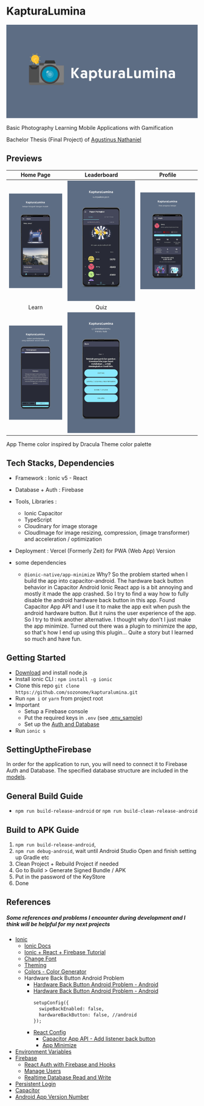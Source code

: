 # KapturaLumina
![KapturaLumina](previews/banner.jpg)

Basic Photography Learning Mobile Applications with Gamification

Bachelor Thesis (Final Project) of [Agustinus Nathaniel](https://agustinusnathaniel.com)

## Previews

Home Page | Leaderboard | Profile
:-------------------------:|:-------------------------:|:-------------------------:
![01](previews/01.jpg) | ![02](previews/02.jpg) | ![03](previews/03.jpg)
Learn | Quiz | 
![04](previews/04.jpg) | ![05](previews/05.jpg) | 

App Theme color inspired by Dracula Theme color palette

## Tech Stacks, Dependencies
* Framework : Ionic v5 - React
* Database + Auth : Firebase
* Tools, Libraries : 
  - Ionic Capacitor
  - TypeScript
  - Cloudinary for image storage
  - CloudImage for image resizing, compression, (image transformer) and acceleration / optimization
* Deployment : Vercel (Formerly Zeit) for PWA (Web App) Version

* some dependencies
  - `@ionic-native/app-minimize`
    Why? So the problem started when I build the app into capacitor-android. The hardware back button behavior in Capacitor Android Ionic React app is a bit annoying and mostly it made the app crashed. So I try to find a way how to fully disable the android hardware back button in this app. Found Capacitor App API and I use it to make the app exit when push the android hardware button. But it ruins the user experience of the app. So I try to think another alternative. I thought why don't I just make the app minimize. Turned out there was a plugin to minimize the app, so that's how I end up using this plugin... Quite a story but I learned so much and have fun.

## Getting Started
* [Download](https://nodejs.org) and install node.js
* Install ionic CLI : 
  `npm install -g ionic`
* Clone this repo
  `git clone https://github.com/sozonome/kapturalumina.git`
* Run `npm i` or `yarn` from project root
* Important
  - Setup a Firebase console
  - Put the required keys in `.env` (see [.env_sample](https://github.com/sozonome/kapturalumina/blob/master/.env_sample))
  - Set up the [Auth and Database](#SettingUptheFirebase)
* Run `ionic s`

## SettingUptheFirebase
In order for the application to run, you will need to connect it to Firebase Auth and Database. The specified database structure are included in the [models](https://github.com/sozonome/kapturalumina/blob/master/src/models/learnModules.tsx).

## General Build Guide
* `npm run build-release-android` or `npm run build-clean-release-android`

## Build to APK Guide
1. `npm run build-release-android`,
2. `npm run debug-android`, wait until Android Studio Open and finish setting up Gradle etc
3. Clean Project + Rebuild Project if needed
4. Go to Build > Generate Signed Bundle / APK 
5. Put in the password of the KeyStore
6. Done

## References
##### Some references and problems I encounter during development and I think will be helpful for my next projects
- [Ionic](https://ionicframerwork.com/)
  - [Ionic Docs](https://ionicframework.com/docs/react) 
  - [Ionic + React + Firebase Tutorial](https://www.youtube.com/playlist?list=PLYxzS__5yYQlhvyLXSKhv4oAvl06MInSE)
  - [Change Font](https://commentedcoding.com/how-to-create-a-settings-page-with-customizable-font-family-in-ionic-5-steps/)
  - [Theming](https://ionicframework.com/docs/theming/themes)
  - [Colors - Color Generator](https://ionicframework.com/docs/theming/colors)
  - Hardware Back Button Android Problem
    - [Hardware Back Button Android Problem - Android](https://ionicframework.com/docs/developing/hardware-back-button)
    - [Hardware Back Button Android Problem - Android](https://forum.ionicframework.com/t/react-handle-hardware-back-button/183566/3)
      <pre><code>setupConfig({
        swipeBackEnabled: false,
        hardwareBackButton: false, //android
      });</code></pre>
    - [React Config](https://ionicframework.com/docs/react/config)
      - [Capacitor App API - Add listener back button](https://capacitor.ionicframework.com/docs/apis/app/)
      - [App Minimize](https://ionicframework.com/docs/native/app-minimize)
- [Environment Variables](https://www.youtube.com/watch?v=17UVejOw3zA)
- [Firebase](https://firebase.google.com/)
  - [React Auth with Firebase and Hooks](https://www.youtube.com/watch?v=unr4s3jd9qA)
  - [Manage Users](https://firebase.google.com/docs/auth/web/manage-users)
  - [Realtime Database Read and Write](https://firebase.google.com/docs/database/web/read-and-write)
- [Persistent Login](https://www.youtube.com/watch?v=2Oz-OLB8FQQ)
- [Capacitor](https://capacitor.ionicframework.com/docs/)
- [Android App Version Number](https://www.freakyjolly.com/change-version-number-of-app-in-android-studio/#.XtM01TPiuHs)
